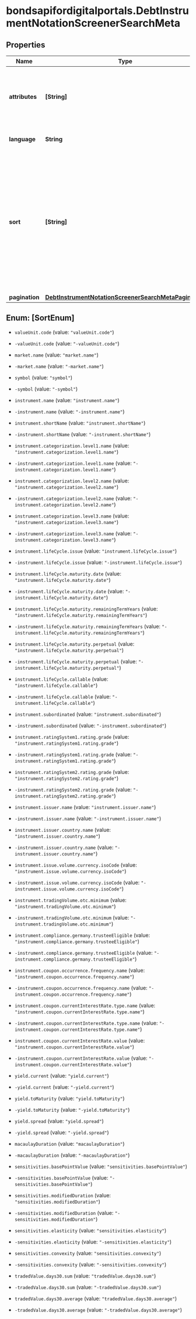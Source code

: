 # bondsapifordigitalportals.DebtInstrumentNotationScreenerSearchMeta

## Properties

Name | Type | Description | Notes
------------ | ------------- | ------------- | -------------
**attributes** | **[String]** | Limit the attributes returned in the response to the specified set. | [optional] 
**language** | **String** | ISO 639-1 code of the language. | [optional] 
**sort** | **[String]** | Sortable attributes. The sort order is ascending unless it is prefixed with a minus sign, in which case it is descending. A list of at most 10 (possibly prefixed) attribute name(s) is allowed. | [optional] 
**pagination** | [**DebtInstrumentNotationScreenerSearchMetaPagination**](DebtInstrumentNotationScreenerSearchMetaPagination.md) |  | [optional] 



## Enum: [SortEnum]


* `valueUnit.code` (value: `"valueUnit.code"`)

* `-valueUnit.code` (value: `"-valueUnit.code"`)

* `market.name` (value: `"market.name"`)

* `-market.name` (value: `"-market.name"`)

* `symbol` (value: `"symbol"`)

* `-symbol` (value: `"-symbol"`)

* `instrument.name` (value: `"instrument.name"`)

* `-instrument.name` (value: `"-instrument.name"`)

* `instrument.shortName` (value: `"instrument.shortName"`)

* `-instrument.shortName` (value: `"-instrument.shortName"`)

* `instrument.categorization.level1.name` (value: `"instrument.categorization.level1.name"`)

* `-instrument.categorization.level1.name` (value: `"-instrument.categorization.level1.name"`)

* `instrument.categorization.level2.name` (value: `"instrument.categorization.level2.name"`)

* `-instrument.categorization.level2.name` (value: `"-instrument.categorization.level2.name"`)

* `instrument.categorization.level3.name` (value: `"instrument.categorization.level3.name"`)

* `-instrument.categorization.level3.name` (value: `"-instrument.categorization.level3.name"`)

* `instrument.lifeCycle.issue` (value: `"instrument.lifeCycle.issue"`)

* `-instrument.lifeCycle.issue` (value: `"-instrument.lifeCycle.issue"`)

* `instrument.lifeCycle.maturity.date` (value: `"instrument.lifeCycle.maturity.date"`)

* `-instrument.lifeCycle.maturity.date` (value: `"-instrument.lifeCycle.maturity.date"`)

* `instrument.lifeCycle.maturity.remainingTermYears` (value: `"instrument.lifeCycle.maturity.remainingTermYears"`)

* `-instrument.lifeCycle.maturity.remainingTermYears` (value: `"-instrument.lifeCycle.maturity.remainingTermYears"`)

* `instrument.lifeCycle.maturity.perpetual` (value: `"instrument.lifeCycle.maturity.perpetual"`)

* `-instrument.lifeCycle.maturity.perpetual` (value: `"-instrument.lifeCycle.maturity.perpetual"`)

* `instrument.lifeCycle.callable` (value: `"instrument.lifeCycle.callable"`)

* `-instrument.lifeCycle.callable` (value: `"-instrument.lifeCycle.callable"`)

* `instrument.subordinated` (value: `"instrument.subordinated"`)

* `-instrument.subordinated` (value: `"-instrument.subordinated"`)

* `instrument.ratingSystem1.rating.grade` (value: `"instrument.ratingSystem1.rating.grade"`)

* `-instrument.ratingSystem1.rating.grade` (value: `"-instrument.ratingSystem1.rating.grade"`)

* `instrument.ratingSystem2.rating.grade` (value: `"instrument.ratingSystem2.rating.grade"`)

* `-instrument.ratingSystem2.rating.grade` (value: `"-instrument.ratingSystem2.rating.grade"`)

* `instrument.issuer.name` (value: `"instrument.issuer.name"`)

* `-instrument.issuer.name` (value: `"-instrument.issuer.name"`)

* `instrument.issuer.country.name` (value: `"instrument.issuer.country.name"`)

* `-instrument.issuer.country.name` (value: `"-instrument.issuer.country.name"`)

* `instrument.issue.volume.currency.isoCode` (value: `"instrument.issue.volume.currency.isoCode"`)

* `-instrument.issue.volume.currency.isoCode` (value: `"-instrument.issue.volume.currency.isoCode"`)

* `instrument.tradingVolume.otc.minimum` (value: `"instrument.tradingVolume.otc.minimum"`)

* `-instrument.tradingVolume.otc.minimum` (value: `"-instrument.tradingVolume.otc.minimum"`)

* `instrument.compliance.germany.trusteeEligible` (value: `"instrument.compliance.germany.trusteeEligible"`)

* `-instrument.compliance.germany.trusteeEligible` (value: `"-instrument.compliance.germany.trusteeEligible"`)

* `instrument.coupon.occurrence.frequency.name` (value: `"instrument.coupon.occurrence.frequency.name"`)

* `-instrument.coupon.occurrence.frequency.name` (value: `"-instrument.coupon.occurrence.frequency.name"`)

* `instrument.coupon.currentInterestRate.type.name` (value: `"instrument.coupon.currentInterestRate.type.name"`)

* `-instrument.coupon.currentInterestRate.type.name` (value: `"-instrument.coupon.currentInterestRate.type.name"`)

* `instrument.coupon.currentInterestRate.value` (value: `"instrument.coupon.currentInterestRate.value"`)

* `-instrument.coupon.currentInterestRate.value` (value: `"-instrument.coupon.currentInterestRate.value"`)

* `yield.current` (value: `"yield.current"`)

* `-yield.current` (value: `"-yield.current"`)

* `yield.toMaturity` (value: `"yield.toMaturity"`)

* `-yield.toMaturity` (value: `"-yield.toMaturity"`)

* `yield.spread` (value: `"yield.spread"`)

* `-yield.spread` (value: `"-yield.spread"`)

* `macaulayDuration` (value: `"macaulayDuration"`)

* `-macaulayDuration` (value: `"-macaulayDuration"`)

* `sensitivities.basePointValue` (value: `"sensitivities.basePointValue"`)

* `-sensitivities.basePointValue` (value: `"-sensitivities.basePointValue"`)

* `sensitivities.modifiedDuration` (value: `"sensitivities.modifiedDuration"`)

* `-sensitivities.modifiedDuration` (value: `"-sensitivities.modifiedDuration"`)

* `sensitivities.elasticity` (value: `"sensitivities.elasticity"`)

* `-sensitivities.elasticity` (value: `"-sensitivities.elasticity"`)

* `sensitivities.convexity` (value: `"sensitivities.convexity"`)

* `-sensitivities.convexity` (value: `"-sensitivities.convexity"`)

* `tradedValue.days30.sum` (value: `"tradedValue.days30.sum"`)

* `-tradedValue.days30.sum` (value: `"-tradedValue.days30.sum"`)

* `tradedValue.days30.average` (value: `"tradedValue.days30.average"`)

* `-tradedValue.days30.average` (value: `"-tradedValue.days30.average"`)




